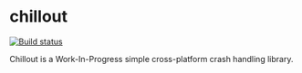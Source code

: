 # chillout

[![Build status](https://ci.appveyor.com/api/projects/status/b2mfobskucq936hc/branch/master?svg=true)](https://ci.appveyor.com/project/Ribtoks/chillout/branch/master)

Chillout is a Work-In-Progress simple cross-platform crash handling library.
